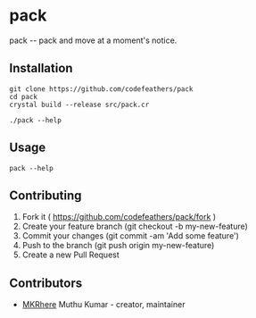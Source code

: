 # pack

pack -- pack and move at a moment's notice.

## Installation

```shell
git clone https://github.com/codefeathers/pack
cd pack
crystal build --release src/pack.cr

./pack --help
```

## Usage

```shell
pack --help
```

## Contributing

1. Fork it ( https://github.com/codefeathers/pack/fork )
2. Create your feature branch (git checkout -b my-new-feature)
3. Commit your changes (git commit -am 'Add some feature')
4. Push to the branch (git push origin my-new-feature)
5. Create a new Pull Request

## Contributors

- [MKRhere](https://github.com/MKRhere) Muthu Kumar - creator, maintainer
